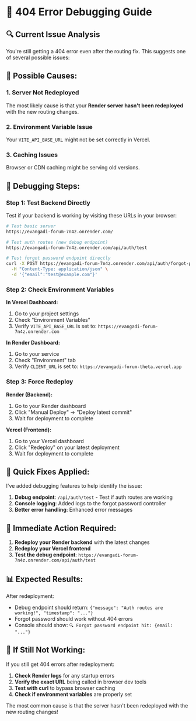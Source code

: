 # 🚨 404 Error Debugging Guide

## 🔍 **Current Issue Analysis**

You're still getting a 404 error even after the routing fix. This suggests one of several possible issues:

## 🎯 **Possible Causes:**

### **1. Server Not Redeployed**
The most likely cause is that your **Render server hasn't been redeployed** with the new routing changes.

### **2. Environment Variable Issue**
Your `VITE_API_BASE_URL` might not be set correctly in Vercel.

### **3. Caching Issues**
Browser or CDN caching might be serving old versions.

## 🧪 **Debugging Steps:**

### **Step 1: Test Backend Directly**
Test if your backend is working by visiting these URLs in your browser:

```bash
# Test basic server
https://evangadi-forum-7n4z.onrender.com/

# Test auth routes (new debug endpoint)
https://evangadi-forum-7n4z.onrender.com/api/auth/test

# Test forgot password endpoint directly
curl -X POST https://evangadi-forum-7n4z.onrender.com/api/auth/forgot-password \
  -H "Content-Type: application/json" \
  -d '{"email":"test@example.com"}'
```

### **Step 2: Check Environment Variables**

**In Vercel Dashboard:**
1. Go to your project settings
2. Check "Environment Variables"
3. Verify `VITE_API_BASE_URL` is set to: `https://evangadi-forum-7n4z.onrender.com`

**In Render Dashboard:**
1. Go to your service
2. Check "Environment" tab
3. Verify `CLIENT_URL` is set to: `https://evangadi-forum-theta.vercel.app`

### **Step 3: Force Redeploy**

**Render (Backend):**
1. Go to your Render dashboard
2. Click "Manual Deploy" → "Deploy latest commit"
3. Wait for deployment to complete

**Vercel (Frontend):**
1. Go to your Vercel dashboard
2. Click "Redeploy" on your latest deployment
3. Wait for deployment to complete

## 🔧 **Quick Fixes Applied:**

I've added debugging features to help identify the issue:

1. **Debug endpoint**: `/api/auth/test` - Test if auth routes are working
2. **Console logging**: Added logs to the forgot password controller
3. **Better error handling**: Enhanced error messages

## 🚀 **Immediate Action Required:**

1. **Redeploy your Render backend** with the latest changes
2. **Redeploy your Vercel frontend** 
3. **Test the debug endpoint**: `https://evangadi-forum-7n4z.onrender.com/api/auth/test`

## 📊 **Expected Results:**

After redeployment:
- Debug endpoint should return: `{"message": "Auth routes are working!", "timestamp": "..."}`
- Forgot password should work without 404 errors
- Console should show: `🔍 Forgot password endpoint hit: {email: "..."}`

## 🚨 **If Still Not Working:**

If you still get 404 errors after redeployment:

1. **Check Render logs** for any startup errors
2. **Verify the exact URL** being called in browser dev tools
3. **Test with curl** to bypass browser caching
4. **Check if environment variables** are properly set

The most common cause is that the server hasn't been redeployed with the new routing changes!
